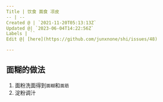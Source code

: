 ```yaml
---
Title | 饮食 面食 凉皮
-- | --
Created @ | `2021-11-20T05:13:13Z`
Updated @| `2023-06-04T14:22:56Z`
Labels | ``
Edit @| [here](https://github.com/junxnone/shi/issues/48)

---
```


## 面糊的做法

1. 面粉洗面得到`面糊`和`面筋`
2. 淀粉调汁

